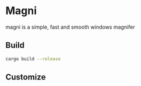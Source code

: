 # Magni

magni is a simple, fast and smooth windows magnifer

## Build

```bash
cargo build --release
```

## Customize